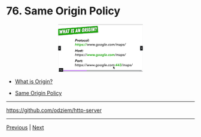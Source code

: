 # 76. Same Origin Policy

<p align="center" >
    <img src="../imags/76_Same-Origin-Policy.png" width="45%" >
</p>



-   [What is Origin?](https://developer.mozilla.org/en-US/docs/Glossary/Origin)

-   [Same Origin Policy](https://developer.mozilla.org/en-US/docs/Web/Security/Same-origin_policy)

---

https://github.com/odziem/http-server



---

[Previous](./75_Parameterized-URLs.md) | [Next]()